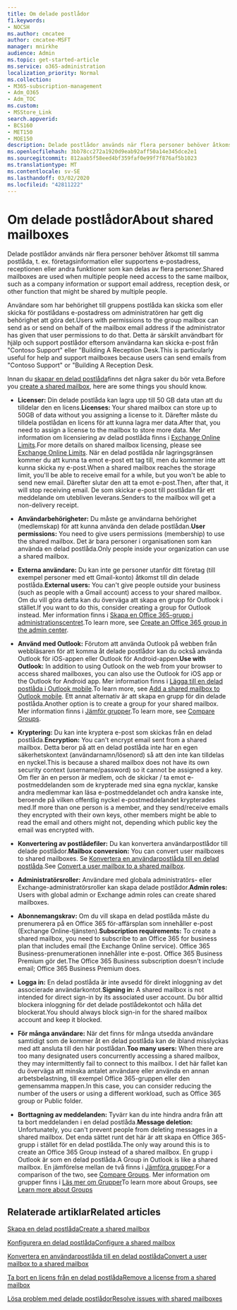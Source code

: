```yaml
---
title: Om delade postlådor
f1.keywords:
- NOCSH
ms.author: cmcatee
author: cmcatee-MSFT
manager: mnirkhe
audience: Admin
ms.topic: get-started-article
ms.service: o365-administration
localization_priority: Normal
ms.collection:
- M365-subscription-management
- Adm_O365
- Adm_TOC
ms.custom:
- MSStore_Link
search.appverid:
- BCS160
- MET150
- MOE150
description: Delade postlådor används när flera personer behöver åtkomst till samma postlåda. Läs om vad du behöver veta innan du skapar en delad postlåda.
ms.openlocfilehash: 3bb78cc272a1920d9eab92aff50a14e345dce2e1
ms.sourcegitcommit: 812aab5f58eed4bf359faf0e99f7f876af5b1023
ms.translationtype: MT
ms.contentlocale: sv-SE
ms.lasthandoff: 03/02/2020
ms.locfileid: "42811222"
---
```

# <a name="about-shared-mailboxes"></a><span data-ttu-id="eed37-104">Om delade postlådor</span><span class="sxs-lookup"><span data-stu-id="eed37-104">About shared mailboxes</span></span>

<span data-ttu-id="eed37-105">Delade postlådor används när flera personer behöver åtkomst till samma postlåda, t. ex. företagsinformation eller supportens e-postadress, receptionen eller andra funktioner som kan delas av flera personer.</span><span class="sxs-lookup"><span data-stu-id="eed37-105">Shared mailboxes are used when multiple people need access to the same mailbox, such as a company information or support email address, reception desk, or other function that might be shared by multiple people.</span></span>

<span data-ttu-id="eed37-106">Användare som har behörighet till gruppens postlåda kan skicka som eller skicka för postlådans e-postadress om administratören har gett dig behörighet att göra det.</span><span class="sxs-lookup"><span data-stu-id="eed37-106">Users with permissions to the group mailbox can send as or send on behalf of the mailbox email address if the administrator has given that user permissions to do that.</span></span> <span data-ttu-id="eed37-107">Detta är särskilt användbart för hjälp och support postlådor eftersom användarna kan skicka e-post från "Contoso Support" eller "Building A Reception Desk.</span><span class="sxs-lookup"><span data-stu-id="eed37-107">This is particularly useful for help and support mailboxes because users can send emails from "Contoso Support" or "Building A Reception Desk.</span></span>

<span data-ttu-id="eed37-108">Innan du [skapar en delad postlåda](create-a-shared-mailbox.md)finns det några saker du bör veta.</span><span class="sxs-lookup"><span data-stu-id="eed37-108">Before you [create a shared mailbox](create-a-shared-mailbox.md), here are some things you should know.</span></span>

- <span data-ttu-id="eed37-109">**Licenser:** Din delade postlåda kan lagra upp till 50 GB data utan att du tilldelar den en licens.</span><span class="sxs-lookup"><span data-stu-id="eed37-109">**Licenses:** Your shared mailbox can store up to 50GB of data without you assigning a license to it.</span></span> <span data-ttu-id="eed37-110">Därefter måste du tilldela postlådan en licens för att kunna lagra mer data.</span><span class="sxs-lookup"><span data-stu-id="eed37-110">After that, you need to assign a license to the mailbox to store more data.</span></span> <span data-ttu-id="eed37-111">Mer information om licensiering av delad postlåda finns i [Exchange Online Limits](https://technet.microsoft.com/library/exchange-online-limits.aspx#StorageLimits).</span><span class="sxs-lookup"><span data-stu-id="eed37-111">For more details on shared mailbox licensing, please see [Exchange Online Limits](https://technet.microsoft.com/library/exchange-online-limits.aspx#StorageLimits).</span></span> <span data-ttu-id="eed37-112">När en delad postlåda når lagringsgränsen kommer du att kunna ta emot e-post ett tag till, men du kommer inte att kunna skicka ny e-post.</span><span class="sxs-lookup"><span data-stu-id="eed37-112">When a shared mailbox reaches the storage limit, you'll be able to receive email for a while, but you won't be able to send new email.</span></span> <span data-ttu-id="eed37-113">Därefter slutar den att ta emot e-post.</span><span class="sxs-lookup"><span data-stu-id="eed37-113">Then, after that, it will stop receiving email.</span></span> <span data-ttu-id="eed37-114">De som skickar e-post till postlådan får ett meddelande om utebliven leverans.</span><span class="sxs-lookup"><span data-stu-id="eed37-114">Senders to the mailbox will get a non-delivery receipt.</span></span>

- <span data-ttu-id="eed37-115">**Användarbehörigheter:** Du måste ge användarna behörighet (medlemskap) för att kunna använda den delade postlådan.</span><span class="sxs-lookup"><span data-stu-id="eed37-115">**User permissions:** You need to give users permissions (membership) to use the shared mailbox.</span></span> <span data-ttu-id="eed37-116">Det är bara personer i organisationen som kan använda en delad postlåda.</span><span class="sxs-lookup"><span data-stu-id="eed37-116">Only people inside your organization can use a shared mailbox.</span></span>

- <span data-ttu-id="eed37-117">**Externa användare:** Du kan inte ge personer utanför ditt företag (till exempel personer med ett Gmail-konto) åtkomst till din delade postlåda.</span><span class="sxs-lookup"><span data-stu-id="eed37-117">**External users:** You can't give people outside your business (such as people with a Gmail account) access to your shared mailbox.</span></span> <span data-ttu-id="eed37-118">Om du vill göra detta kan du överväga att skapa en grupp för Outlook i stället.</span><span class="sxs-lookup"><span data-stu-id="eed37-118">If you want to do this, consider creating a group for Outlook instead.</span></span> <span data-ttu-id="eed37-119">Mer information finns i [Skapa en Office 365-grupp i administrationscentret](../create-groups/create-groups.md).</span><span class="sxs-lookup"><span data-stu-id="eed37-119">To learn more, see [Create an Office 365 group in the admin center](../create-groups/create-groups.md).</span></span>

-  <span data-ttu-id="eed37-120">**Använd med Outlook:** Förutom att använda Outlook på webben från webbläsaren för att komma åt delade postlådor kan du också använda Outlook för iOS-appen eller Outlook för Android-appen.</span><span class="sxs-lookup"><span data-stu-id="eed37-120">**Use with Outlook:** In addition to using Outlook on the web from your browser to access shared mailboxes, you can also use the Outlook for iOS app or the Outlook for Android app.</span></span> <span data-ttu-id="eed37-121">Mer information finns i <a href="https://support.office.com/article/f866242c-81b2-472e-8776-6c49c5473c9f" target="_blank">Lägga till en delad postlåda i Outlook mobile</a>.</span><span class="sxs-lookup"><span data-stu-id="eed37-121">To learn more, see <a href="https://support.office.com/article/f866242c-81b2-472e-8776-6c49c5473c9f" target="_blank">Add a shared mailbox to Outlook mobile</a>.</span></span> <span data-ttu-id="eed37-122">Ett annat alternativ är att skapa en grupp för din delade postlåda.</span><span class="sxs-lookup"><span data-stu-id="eed37-122">Another option is to create a group for your shared mailbox.</span></span> <span data-ttu-id="eed37-123">Mer information finns i [Jämför grupper](../create-groups/compare-groups.md).</span><span class="sxs-lookup"><span data-stu-id="eed37-123">To learn more, see [Compare Groups](../create-groups/compare-groups.md).</span></span>  

- <span data-ttu-id="eed37-124">**Kryptering:** Du kan inte kryptera e-post som skickas från en delad postlåda.</span><span class="sxs-lookup"><span data-stu-id="eed37-124">**Encryption:** You can't encrypt email sent from a shared mailbox.</span></span> <span data-ttu-id="eed37-125">Detta beror på att en delad postlåda inte har en egen säkerhetskontext (användarnamn/lösenord) så att den inte kan tilldelas en nyckel.</span><span class="sxs-lookup"><span data-stu-id="eed37-125">This is because a shared mailbox does not have its own security context (username/password) so it cannot be assigned a key.</span></span> <span data-ttu-id="eed37-126">Om fler än en person är medlem, och de skickar / ta emot e-postmeddelanden som de krypterade med sina egna nycklar, kanske andra medlemmar kan läsa e-postmeddelandet och andra kanske inte, beroende på vilken offentlig nyckel e-postmeddelandet krypterades med.</span><span class="sxs-lookup"><span data-stu-id="eed37-126">If more than one person is a member, and they send/receive emails they encrypted with their own keys, other members might be able to read the email and others might not, depending which public key the email was encrypted with.</span></span>

- <span data-ttu-id="eed37-127">**Konvertering av postlådefiler:** Du kan konvertera användarpostlådor till delade postlådor.</span><span class="sxs-lookup"><span data-stu-id="eed37-127">**Mailbox conversion:** You can convert user mailboxes to shared mailboxes.</span></span> <span data-ttu-id="eed37-128">Se [Konvertera en användarpostlåda till en delad postlåda](convert-user-mailbox-to-shared-mailbox.md).</span><span class="sxs-lookup"><span data-stu-id="eed37-128">See [Convert a user mailbox to a shared mailbox](convert-user-mailbox-to-shared-mailbox.md).</span></span>

- <span data-ttu-id="eed37-129">**Administratörsroller:** Användare med globala administratörs- eller Exchange-administratörsroller kan skapa delade postlådor.</span><span class="sxs-lookup"><span data-stu-id="eed37-129">**Admin roles:** Users with global admin or Exchange admin roles can create shared mailboxes.</span></span>

- <span data-ttu-id="eed37-130">**Abonnemangskrav:** Om du vill skapa en delad postlåda måste du prenumerera på en Office 365 för-affärsplan som innehåller e-post (Exchange Online-tjänsten).</span><span class="sxs-lookup"><span data-stu-id="eed37-130">**Subscription requirements:** To create a shared mailbox, you need to subscribe to an Office 365 for business plan that includes email (the Exchange Online service).</span></span> <span data-ttu-id="eed37-131">Office 365 Business-prenumerationen innehåller inte e-post. Office 365 Business Premium gör det.</span><span class="sxs-lookup"><span data-stu-id="eed37-131">The Office 365 Business subscription doesn't include email; Office 365 Business Premium does.</span></span>

- <span data-ttu-id="eed37-132">**Logga in:** En delad postlåda är inte avsedd för direkt inloggning av det associerade användarkontot.</span><span class="sxs-lookup"><span data-stu-id="eed37-132">**Signing in:** A shared mailbox is not intended for direct sign-in by its associated user account.</span></span> <span data-ttu-id="eed37-133">Du bör alltid blockera inloggning för det delade postlådekontot och hålla det blockerat.</span><span class="sxs-lookup"><span data-stu-id="eed37-133">You should always block sign-in for the shared mailbox account and keep it blocked.</span></span>

- <span data-ttu-id="eed37-134">**För många användare:** När det finns för många utsedda användare samtidigt som de kommer åt en delad postlåda kan de ibland misslyckas med att ansluta till den här postlådan.</span><span class="sxs-lookup"><span data-stu-id="eed37-134">**Too many users:** When there are too many designated users concurrently accessing a shared mailbox, they may intermittently fail to connect to this mailbox.</span></span> <span data-ttu-id="eed37-135">I det här fallet kan du överväga att minska antalet användare eller använda en annan arbetsbelastning, till exempel Office 365-gruppen eller den gemensamma mappen.</span><span class="sxs-lookup"><span data-stu-id="eed37-135">In this case, you can consider reducing the number of the users or using a different workload, such as Office 365 group or Public folder.</span></span>

- <span data-ttu-id="eed37-136">**Borttagning av meddelanden:** Tyvärr kan du inte hindra andra från att ta bort meddelanden i en delad postlåda.</span><span class="sxs-lookup"><span data-stu-id="eed37-136">**Message deletion:** Unfortunately, you can't prevent people from deleting messages in a shared mailbox.</span></span> <span data-ttu-id="eed37-137">Det enda sättet runt det här är att skapa en Office 365-grupp i stället för en delad postlåda.</span><span class="sxs-lookup"><span data-stu-id="eed37-137">The only way around this is to create an Office 365 Group instead of a shared mailbox.</span></span> <span data-ttu-id="eed37-138">En grupp i Outlook är som en delad postlåda.</span><span class="sxs-lookup"><span data-stu-id="eed37-138">A Group in Outlook is like a shared mailbox.</span></span> <span data-ttu-id="eed37-139">En jämförelse mellan de två finns i [Jämföra grupper](../create-groups/compare-groups.md).</span><span class="sxs-lookup"><span data-stu-id="eed37-139">For a comparison of the two, see [Compare Groups](../create-groups/compare-groups.md).</span></span> <span data-ttu-id="eed37-140">Mer information om grupper finns i [Läs mer om Grupper](https://support.office.com/article/b565caa1-5c40-40ef-9915-60fdb2d97fa2.aspx)</span><span class="sxs-lookup"><span data-stu-id="eed37-140">To learn more about Groups, see [Learn more about Groups](https://support.office.com/article/b565caa1-5c40-40ef-9915-60fdb2d97fa2.aspx)</span></span>

## <a name="related-articles"></a><span data-ttu-id="eed37-141">Relaterade artiklar</span><span class="sxs-lookup"><span data-stu-id="eed37-141">Related articles</span></span>

[<span data-ttu-id="eed37-142">Skapa en delad postlåda</span><span class="sxs-lookup"><span data-stu-id="eed37-142">Create a shared mailbox</span></span>](create-a-shared-mailbox.md)

[<span data-ttu-id="eed37-143">Konfigurera en delad postlåda</span><span class="sxs-lookup"><span data-stu-id="eed37-143">Configure a shared mailbox</span></span>](configure-a-shared-mailbox.md)

[<span data-ttu-id="eed37-144">Konvertera en användarpostlåda till en delad postlåda</span><span class="sxs-lookup"><span data-stu-id="eed37-144">Convert a user mailbox to a shared mailbox</span></span>](convert-user-mailbox-to-shared-mailbox.md)

[<span data-ttu-id="eed37-145">Ta bort en licens från en delad postlåda</span><span class="sxs-lookup"><span data-stu-id="eed37-145">Remove a license from a shared mailbox</span></span>](remove-license-from-shared-mailbox.md)

[<span data-ttu-id="eed37-146">Lösa problem med delade postlådor</span><span class="sxs-lookup"><span data-stu-id="eed37-146">Resolve issues with shared mailboxes</span></span>](resolve-issues-with-shared-mailboxes.md)
